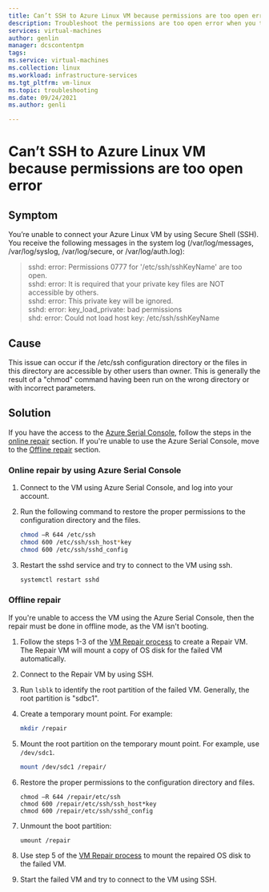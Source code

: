 ```yaml
---
title: Can’t SSH to Azure Linux VM because permissions are too open error
description: Troubleshoot the permissions are too open error when you try to connect to Azure Linux VM
services: virtual-machines
author: genlin
manager: dcscontentpm
tags: 
ms.service: virtual-machines
ms.collection: linux
ms.workload: infrastructure-services
ms.tgt_pltfrm: vm-linux
ms.topic: troubleshooting
ms.date: 09/24/2021
ms.author: genli

---
```

# Can’t SSH to Azure Linux VM because permissions are too open error

## Symptom
You’re unable to connect your Azure Linux VM by using Secure Shell (SSH). You receive the following messages in the system log (/var/log/messages, /var/log/syslog, /var/log/secure, or /var/log/auth.log):

>sshd: error: Permissions 0777 for '/etc/ssh/sshKeyName' are too open.</br>
>sshd: error: It is required that your private key files are NOT accessible by others.</br>
>sshd: error: This private key will be ignored.</br>
>sshd: error: key_load_private: bad permissions</br>
>shd: error: Could not load host key: /etc/ssh/sshKeyName

## Cause
This issue can occur if the /etc/ssh configuration directory or the files in this directory are accessible by other users than owner. This is generally the result of a "chmod" command having been run on the wrong directory or with incorrect parameters.

## Solution

If you have the access to the [Azure Serial Console](serial-console-linux.md), follow the steps in the [online repair](#online-repair-by-using-azure-serial-console) section.
If you're unable to use the Azure Serial Console, move to the [Offline repair](#offline-repair) section.

### Online repair by using Azure Serial Console

1. Connect to the VM using Azure Serial Console, and log into your account.
1. Run the following command to restore the proper permissions to the configuration directory and the files.

    ``` bash
    chmod –R 644 /etc/ssh
    chmod 600 /etc/ssh/ssh_host*key
    chmod 600 /etc/ssh/sshd_config
    ```
1.	Restart the sshd service and try to connect to the VM using ssh.
    ```bash
    systemctl restart sshd
    ```

### Offline repair

If you're unable to access the VM using the Azure Serial Console, then the repair must be done in offline mode, as the VM isn't booting.

1. Follow the steps 1-3 of the [VM Repair process](repair-linux-vm-using-azure-virtual-machine-repair-commands.md) to create a Repair VM. The Repair VM will mount a copy of OS disk for the failed VM automatically.
1. Connect to the Repair VM by using SSH.
1. Run `lsblk` to identify  the root partition of the failed VM. Generally, the root partition is "sdbc1".
1. Create a temporary mount point. For example:

    ```bash
    mkdir /repair
    ```
1. Mount the root partition on the temporary mount point. For example, use `/dev/sdc1`.

    ```bash
    mount /dev/sdc1 /repair/
    ```
1. Restore the proper permissions to the configuration directory and files.

    ``` 
    chmod –R 644 /repair/etc/ssh
    chmod 600 /repair/etc/ssh/ssh_host*key
    chmod 600 /repair/etc/ssh/sshd_config
    ```
1. Unmount the boot partition:
    ```
    umount /repair
    ```
1.	Use step 5 of the [VM Repair process](repair-linux-vm-using-azure-virtual-machine-repair-commands.md) to mount the repaired OS disk to the failed VM.
1.	Start the failed VM and try to connect to the VM using SSH.




